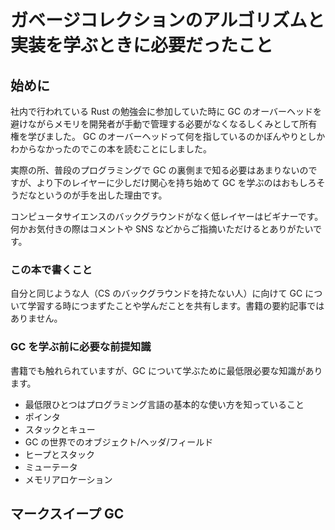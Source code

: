 # ガベージコレクションのアルゴリズムと実装を学ぶときに必要だったこと

## 始めに

社内で行われている Rust の勉強会に参加していた時に GC のオーバーヘッドを避けながらメモリを開発者が手動で管理する必要がなくなるしくみとして所有権を学びました。
GC のオーバーヘッドって何を指しているのかぼんやりとしかわからなかったのでこの本を読むことにしました。

実際の所、普段のプログラミングで GC の裏側まで知る必要はあまりないのですが、より下のレイヤーに少しだけ関心を持ち始めて GC を学ぶのはおもしろそうだなというのが手を出した理由です。

コンピュータサイエンスのバックグラウンドがなく低レイヤーはビギナーです。何かお気付きの際はコメントや SNS などからご指摘いただけるとありがたいです。

### この本で書くこと

自分と同じような人（CS のバックグラウンドを持たない人）に向けて GC について学習する時につまずたことや学んだことを共有します。書籍の要約記事ではありません。

### GC を学ぶ前に必要な前提知識

書籍でも触れられていますが、GC について学ぶために最低限必要な知識があります。

- 最低限ひとつはプログラミング言語の基本的な使い方を知っていること
- ポインタ
- スタックとキュー
- GC の世界でのオブジェクト/ヘッダ/フィールド
- ヒープとスタック
- ミューテータ
- メモリアロケーション

## マークスイープ GC
